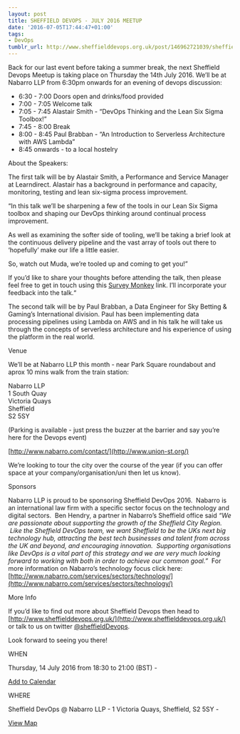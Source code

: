 ```yaml
---
layout: post
title: SHEFFIELD DEVOPS - JULY 2016 MEETUP
date: '2016-07-05T17:44:47+01:00'
tags:
- DevOps
tumblr_url: http://www.sheffielddevops.org.uk/post/146962721039/sheffield-devops-july-2016-meetup
---
```

Back for our last event before taking a summer break, the next Sheffield Devops Meetup is taking place on Thursday the 14th July 2016. We’ll be at Nabarro LLP from 6:30pm onwards for an evening of devops discussion:

- 6:30 - 7:00 Doors open and drinks/food provided
- 7:00 - 7:05 Welcome talk
- 7:05 - 7:45 Alastair Smith - “DevOps Thinking and the Lean Six Sigma Toolbox!”
- 7:45 - 8:00 Break
- 8:00 - 8:45 Paul Brabban - “An Introduction to Serverless Architecture with AWS Lambda”
- 8:45 onwards - to a local hostelry

About the Speakers:

The first talk will be by Alastair Smith, a Performance and Service Manager at Learndirect. Alastair has a background in performance and capacity, monitoring, testing and lean six-sigma process improvement.

“In this talk we’ll be sharpening a few of the tools in our Lean Six Sigma toolbox and shaping our DevOps thinking around continual process improvement.

As well as examining the softer side of tooling, we’ll be taking a brief look at the continuous delivery pipeline and the vast array of tools out there to ‘hopefully’ make our life a little easier.

So, watch out Muda, we’re tooled up and coming to get you!”

If you’d like to share your thoughts before attending the talk, then please feel free to get in touch using this [Survey Monkey](https://www.surveymonkey.co.uk/r/XL3FNCP) link. I’ll incorporate your feedback into the talk.“

The second talk will be by Paul Brabban, a Data Engineer for Sky Betting & Gaming’s International division. Paul has been implementing data processing pipelines using Lambda on AWS and in his talk he will take us through the concepts of serverless architecture and his experience of using the platform in the real world.

Venue

We’ll be at Nabarro LLP this month - near Park Square roundabout and aprox 10 mins walk from the train station:

Nabarro LLP  
1 South Quay   
Victoria Quays   
Sheffield   
S2 5SY

(Parking is available - just press the buzzer at the barrier and say you’re here for the Devops event)

[http://www.nabarro.com/contact/](http://www.union-st.org/)

We’re looking to tour the city over the course of the year (if you can offer space at your company/organisation/uni then let us know).

Sponsors

Nabarro LLP is proud to be sponsoring Sheffield DevOps 2016. &nbsp;Nabarro is an international law firm with a specific sector focus on the technology and digital sectors. &nbsp;Ben Hendry, a partner in Nabarro’s Sheffield office said _“We are passionate about supporting the growth of the Sheffield City Region. &nbsp;Like the Sheffield DevOps team, we want Sheffield to be the UKs next big technology hub, attracting the best tech businesses and talent from across the UK and beyond, and encouraging innovation. &nbsp;Supporting organisations like DevOps is a vital part of this strategy and we are very much looking forward to working with both in order to achieve our common goal.”_ &nbsp;For more information on Nabarro’s technology focus click here: [http://www.nabarro.com/services/sectors/technology/](http://www.nabarro.com/services/sectors/technology/)

More Info

If you’d like to find out more about Sheffield Devops then head to [http://www.sheffielddevops.org.uk/](http://www.sheffielddevops.org.uk/) or talk to us on twitter [@sheffieldDevops](http://twitter.com/sheffieldDevops).

Look forward to seeing you there!

WHEN

Thursday, 14 July 2016 from 18:30 to 21:00 (BST) -

[Add to Calendar](https://www.eventbrite.co.uk/e/sheffield-devops-july-2016-meetup-tickets-26347842105#add-to-calendar-modal)

WHERE

Sheffield DevOps @ Nabarro LLP - 1 Victoria Quays, Sheffield, S2 5SY -

[View Map](https://www.eventbrite.co.uk/e/sheffield-devops-july-2016-meetup-tickets-26347842105#map-target)

